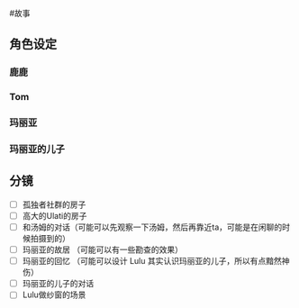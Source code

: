 #故事
## 角色设定
### 鹿鹿
### Tom
### 玛丽亚
### 玛丽亚的儿子
## 分镜

- [ ] 孤独者社群的房子
- [ ] 高大的Ulati的房子
- [ ] 和汤姆的对话（可能可以先观察一下汤姆，然后再靠近ta，可能是在闲聊的时候拍摄到的）
- [ ] 玛丽亚的故居 （可能可以有一些勘查的效果）
- [ ] 玛丽亚的回忆 （可能可以设计 Lulu 其实认识玛丽亚的儿子，所以有点黯然神伤）
- [ ] 玛丽亚的儿子的对话
- [ ] Lulu做纱窗的场景
